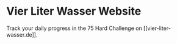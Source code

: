 # Vier Liter Wasser Website

Track your daily progress in the 75 Hard Challenge on [[vier-liter-wasser.de]].
